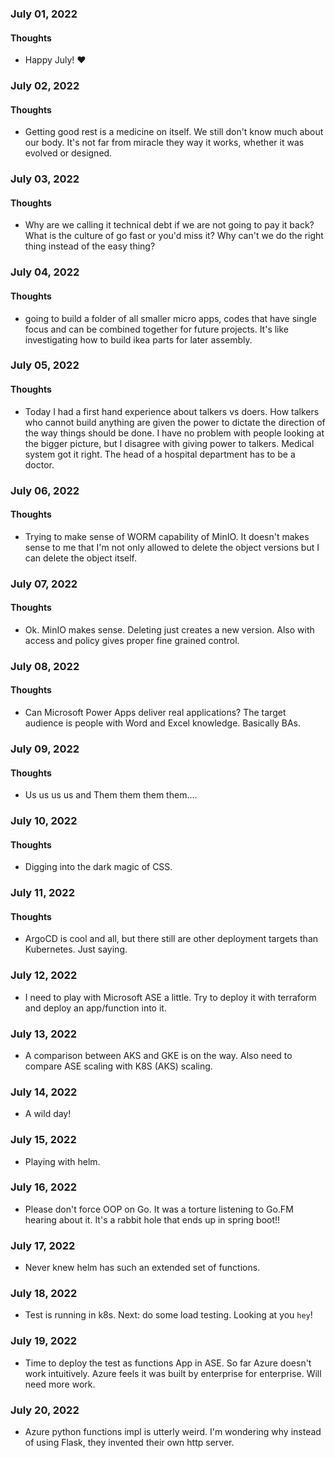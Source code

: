 ### July 01, 2022

#### Thoughts

- Happy July!  ❤

  



### July 02, 2022

#### Thoughts

- Getting good rest is a medicine on itself. We still don't know much about our body. It's not far from miracle they way it works, whether it was evolved or designed.



### July 03, 2022

#### Thoughts

- Why are we calling it technical debt if we are not going to pay it back? What is the culture of go fast or you'd miss it? Why can't we do the right thing instead of the easy thing?

  
### July 04, 2022

#### Thoughts

- going to build a folder of all smaller micro apps, codes that have single focus and can be combined together for future projects. It's like investigating how to build ikea parts for later assembly.
  
    

### July 05, 2022

#### Thoughts

- Today I had a first hand experience about talkers vs doers. How talkers who cannot build anything are given the power to dictate the direction of the way things should be done. I have no problem with people looking at the bigger picture, but I disagree with giving power to talkers. Medical system got it right. The head of a hospital department has to be a doctor. 

  

### July 06, 2022

#### Thoughts

- Trying to make sense of WORM capability of MinIO. It doesn't makes sense to me that I'm not only allowed to delete the object versions but I can delete the object itself.



### July 07, 2022

#### Thoughts

- Ok. MinIO makes sense. Deleting just creates a new version. Also with access and policy gives proper fine grained control.



### July 08, 2022

#### Thoughts

- Can Microsoft Power Apps deliver real applications? The target audience is people with Word and Excel knowledge. Basically BAs. 



### July 09, 2022

#### Thoughts

- Us us us us and Them them them them....



### July 10, 2022

#### Thoughts

- Digging into the dark magic of CSS.



### July 11, 2022

#### Thoughts

- ArgoCD is cool and all, but there still are other deployment targets than Kubernetes. Just saying.



### July 12, 2022

- I need to play with Microsoft ASE a little. Try to deploy it with terraform and deploy an app/function into it.



### July 13, 2022

- A comparison between AKS and GKE is on the way. Also need to compare ASE scaling with K8S (AKS) scaling.



### July 14, 2022

- A wild day! 



### July 15, 2022

- Playing with helm.



### July 16, 2022

- Please don't force OOP on Go. It was a torture listening to Go.FM hearing about it. It's a rabbit hole that ends up in spring boot!!

 

### July 17, 2022

- Never knew helm has such an extended set of functions. 



### July 18, 2022

- Test is running in k8s. Next: do some load testing. Looking at you `hey`!



### July 19, 2022

- Time to deploy the test as functions App in ASE. So far Azure doesn't work intuitively. Azure feels it was built by enterprise for enterprise. Will need more work.



### July 20, 2022

- Azure python functions impl is utterly weird. I'm wondering why instead of using Flask, they invented their own http server.
